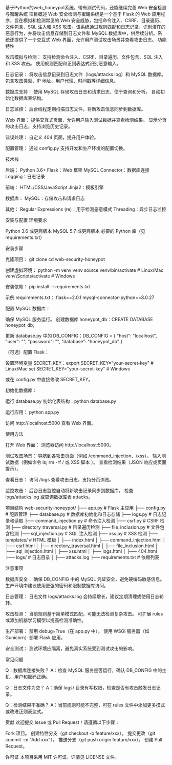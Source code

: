 基于Python的web_honeypot系统，带有测试代码，还能继续完善
Web 安全检测与蜜罐系统
项目概述
Web 安全检测与蜜罐系统是一个基于 Flask 的 Web 应用程序，旨在模拟和检测常见的 Web 安全威胁，包括命令注入、CSRF、目录遍历、文件包含、SQL 注入和 XSS 攻击。该系统通过规则匹配和日志记录，识别潜在的恶意行为，并将攻击信息存储到日志文件和 MySQL 数据库中，供后续分析。系统还提供了一个交互式 Web 界面，允许用户测试攻击场景并查看攻击日志。
功能特性

攻击模拟与检测：
支持检测命令注入、CSRF、目录遍历、文件包含、SQL 注入和 XSS 攻击。
使用规则匹配和正则表达式识别恶意输入。


日志记录：
将攻击信息记录到日志文件（logs/attacks.log）和 MySQL 数据库。
包含攻击类型、IP 地址、用户代理、时间戳等详细信息。


数据库支持：
使用 MySQL 存储攻击日志和请求日志，便于查询和分析。
自动初始化数据库表结构。


日志监控：
后台线程定期扫描日志文件，将新攻击信息同步到数据库。


Web 界面：
提供交互式页面，允许用户输入测试数据并查看检测结果。
显示分页的攻击日志，支持浏览历史记录。


错误处理：
自定义 404 页面，提升用户体验。


配置管理：
通过 config.py 支持开发和生产环境的配置切换。



技术栈

后端：
Python 3.6+
Flask：Web 框架
MySQL Connector：数据库连接
Logging：日志记录


前端：
HTML/CSS/JavaScript
Jinja2：模板引擎


数据库：
MySQL：存储攻击和请求日志


其他：
Regular Expressions (re)：用于检测恶意模式
Threading：异步日志监控



安装与配置
环境要求

Python 3.6 或更高版本
MySQL 5.7 或更高版本
必要的 Python 库（见 requirements.txt）

安装步骤

克隆项目：
git clone <repository-url>
cd web-security-honeypot


创建虚拟环境：
python -m venv venv
source venv/bin/activate  # Linux/Mac
venv\Scripts\activate     # Windows


安装依赖：
pip install -r requirements.txt

示例 requirements.txt：
flask==2.0.1
mysql-connector-python==8.0.27


配置 MySQL 数据库：

确保 MySQL 服务运行。
创建数据库 honeypot_db：CREATE DATABASE honeypot_db;


更新 database.py 中的 DB_CONFIG：DB_CONFIG = {
    "host": "localhost",
    "user": "<your-mysql-user>",
    "password": "<your-mysql-password>",
    "database": "honeypot_db"
}




（可选）配置 Flask：

设置环境变量 SECRET_KEY：export SECRET_KEY="your-secret-key"  # Linux/Mac
set SECRET_KEY="your-secret-key"     # Windows


或在 config.py 中直接修改 SECRET_KEY。


初始化数据库：

运行 database.py 初始化表结构：python database.py




运行应用：
python app.py


访问 http://localhost:5000 查看 Web 界面。



使用方法

打开 Web 界面：
浏览器访问 http://localhost:5000。


测试攻击场景：
导航到各攻击页面（例如 /command_injection、/xss）。
输入测试数据（例如命令 ls; rm -rf / 或 XSS 脚本 <script>alert('xss')</script>）。
查看检测结果（JSON 响应或页面提示）。


查看日志：
访问 /logs 查看攻击日志，支持分页浏览。


监控攻击：
后台日志监控自动将新攻击记录同步到数据库。
检查 logs/attacks.log 或查询数据库表 attacks。



项目结构
web-security-honeypot/
├── app.py                   # Flask 主应用
├── config.py                # 配置管理
├── database.py              # 数据库初始化和日志存储
├── logs.py                  # 日志记录和读取
├── command_injection.py     # 命令注入检测
├── csrf.py                  # CSRF 检测
├── directory_traversal.py   # 目录遍历检测
├── file_inclusion.py        # 文件包含检测
├── sql_injection.py         # SQL 注入检测
├── xss.py                   # XSS 检测
├── templates/               # HTML 模板
│   ├── index.html
│   ├── command_injection.html
│   ├── csrf.html
│   ├── directory_traversal.html
│   ├── file_inclusion.html
│   ├── sql_injection.html
│   ├── xss.html
│   ├── logs.html
│   ├── 404.html
├── logs/                    # 日志目录
│   ├── attacks.log
├── requirements.txt         # 依赖列表

注意事项

数据库安全：
确保 DB_CONFIG 中的 MySQL 凭证安全，避免硬编码敏感信息。
生产环境中建议使用更强的密码和限制数据库访问。


日志管理：
日志文件 logs/attacks.log 会持续增长，建议定期清理或使用日志轮转。


攻击检测：
当前规则基于简单模式匹配，可能无法检测复杂攻击。
可扩展 rules 或添加机器学习模型以提高检测准确性。


生产部署：
禁用 debug=True（在 app.py 中）。
使用 WSGI 服务器（如 Gunicorn）部署 Flask 应用。


安全测试：
测试环境应隔离，避免真实系统受到测试攻击的影响。



常见问题

Q：数据库连接失败？
A：检查 MySQL 服务是否运行，确认 DB_CONFIG 中的主机、用户和密码正确。


Q：日志文件为空？
A：确保 logs/ 目录有写权限，检查是否有攻击触发日志记录。


Q：检测结果不准确？
A：当前规则可能不完整，可在 rules 文件中添加更多模式或改进正则表达式。



贡献
欢迎提交 Issue 或 Pull Request！请遵循以下步骤：

Fork 项目。
创建特性分支（git checkout -b feature/xxx）。
提交更改（git commit -m "Add xxx"）。
推送分支（git push origin feature/xxx）。
创建 Pull Request。

许可证
本项目采用 MIT 许可证。详情见 LICENSE 文件。
